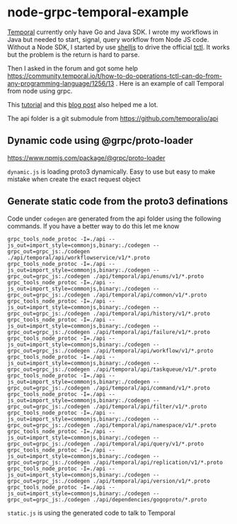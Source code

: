 # node-grpc-temporal-example
[Temporal](https://temporal.io/) currently only have Go and Java SDK. I wrote my workflows in Java but needed to start, signal, query workflow from Node JS code. Without a Node SDK, I started by use [shelljs](https://www.npmjs.com/package/shelljs) to drive the official [tctl](https://docs.temporal.io/docs/tctl/). It works but the problem is the return is hard to parse.

Then I asked in the forum and got some help https://community.temporal.io/t/how-to-do-operations-tctl-can-do-from-any-programming-language/1256/13 . Here is an example of call Temporal from node using grpc.

This [tutorial](https://www.grpc.io/docs/languages/node/basics/) and this [blog post](https://medium.com/expedia-group-tech/the-weird-world-of-grpc-tooling-for-node-js-part-1-40a442966876) also helped me a lot.

The api folder is a git submodule from https://github.com/temporalio/api

## Dynamic code using @grpc/proto-loader
https://www.npmjs.com/package/@grpc/proto-loader

`dynamic.js` is loading proto3 dynamically. Easy to use but easy to make mistake when create the exact request object


## Generate static code from the proto3 definations
Code under `codegen` are generated from the api folder using the following commands. If you have a better way to do this let me know

```
grpc_tools_node_protoc -I=./api --js_out=import_style=commonjs,binary:./codegen --grpc_out=grpc_js:./codegen ./api/temporal/api/workflowservice/v1/*.proto
grpc_tools_node_protoc -I=./api --js_out=import_style=commonjs,binary:./codegen --grpc_out=grpc_js:./codegen ./api/temporal/api/enums/v1/*.proto
grpc_tools_node_protoc -I=./api --js_out=import_style=commonjs,binary:./codegen --grpc_out=grpc_js:./codegen ./api/temporal/api/common/v1/*.proto
grpc_tools_node_protoc -I=./api --js_out=import_style=commonjs,binary:./codegen --grpc_out=grpc_js:./codegen ./api/temporal/api/history/v1/*.proto
grpc_tools_node_protoc -I=./api --js_out=import_style=commonjs,binary:./codegen --grpc_out=grpc_js:./codegen ./api/temporal/api/failure/v1/*.proto
grpc_tools_node_protoc -I=./api --js_out=import_style=commonjs,binary:./codegen --grpc_out=grpc_js:./codegen ./api/temporal/api/workflow/v1/*.proto
grpc_tools_node_protoc -I=./api --js_out=import_style=commonjs,binary:./codegen --grpc_out=grpc_js:./codegen ./api/temporal/api/taskqueue/v1/*.proto
grpc_tools_node_protoc -I=./api --js_out=import_style=commonjs,binary:./codegen --grpc_out=grpc_js:./codegen ./api/temporal/api/command/v1/*.proto
grpc_tools_node_protoc -I=./api --js_out=import_style=commonjs,binary:./codegen --grpc_out=grpc_js:./codegen ./api/temporal/api/filter/v1/*.proto
grpc_tools_node_protoc -I=./api --js_out=import_style=commonjs,binary:./codegen --grpc_out=grpc_js:./codegen ./api/temporal/api/namespace/v1/*.proto
grpc_tools_node_protoc -I=./api --js_out=import_style=commonjs,binary:./codegen --grpc_out=grpc_js:./codegen ./api/temporal/api/query/v1/*.proto
grpc_tools_node_protoc -I=./api --js_out=import_style=commonjs,binary:./codegen --grpc_out=grpc_js:./codegen ./api/temporal/api/replication/v1/*.proto
grpc_tools_node_protoc -I=./api --js_out=import_style=commonjs,binary:./codegen --grpc_out=grpc_js:./codegen ./api/temporal/api/version/v1/*.proto
grpc_tools_node_protoc -I=./api --js_out=import_style=commonjs,binary:./codegen --grpc_out=grpc_js:./codegen ./api/dependencies/gogoproto/*.proto
```

`static.js` is using the generated code to talk to Temporal

